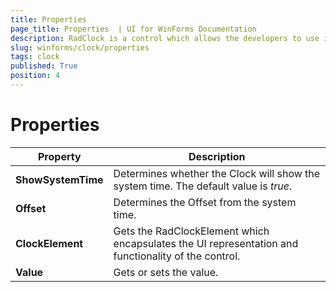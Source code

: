 ```yaml
---
title: Properties 
page_title: Properties  | UI for WinForms Documentation
description: RadClock is a control which allows the developers to use it in their applications to display time to the users.
slug: winforms/clock/properties 
tags: clock
published: True
position: 4 
---
```


# Properties

|Property|Description|
|----|----|
|__ShowSystemTime__|Determines whether the Clock will show the system time. The default value is *true*.|
|__Offset__|Determines the Offset from the system time.|
|__ClockElement__|Gets the RadClockElement which encapsulates the UI representation and functionality of the control.|
|__Value__|Gets or sets the value.|


 


